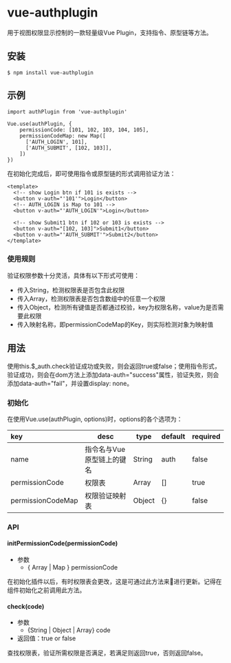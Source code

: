 # vue-authplugin
用于视图权限显示控制的一款轻量级Vue Plugin，支持指令、原型链等方法。

## 安装
```
$ npm install vue-authplugin
```

## 示例

```
import authPlugin from 'vue-authplugin'

Vue.use(authPlugin, {
    permissionCode: [101, 102, 103, 104, 105],
    permissionCodeMap: new Map([
      ['AUTH_LOGIN', 101],
      ['AUTH_SUBMIT', [102, 103]],
    ])
})
```
在初始化完成后，即可使用指令或原型链的形式调用验证方法：
```
<template>
  <!-- show Login btn if 101 is exists -->
  <button v-auth="'101'">Login</button>
  <!-- AUTH_LOGIN is Map to 101 -->
  <button v-auth="'AUTH_LOGIN'">Login</button>

  <!-- show Submit1 btn if 102 or 103 is exists -->
  <button v-auth="[102, 103]">Submit1</button>
  <button v-auth="'AUTH_SUBMIT'">Submit2</button>
</template>
```
### 使用规则
验证权限参数十分灵活，具体有以下形式可使用：
- 传入String，检测权限表是否包含此权限
- 传入Array，检测权限表是否包含数组中的任意一个权限
- 传入Object，检测所有键值是否都通过校验，key为权限名称，value为是否需要此权限
- 传入映射名称，即permissionCodeMap的Key，则实际检测对象为映射值


## 用法
使用this.$_auth.check验证成功或失败，则会返回true或false；使用指令形式，验证成功，则会在dom方法上添加data-auth="success"属性，验证失败，则会添加data-auth="fail"，并设置display: none。

### 初始化
在使用Vue.use(authPlugin, options)时，options的各个选项为：

| key      | desc                      | type          | default | required |
| :------- | ------------------------- | ------------- | ------- | -------- |
| name     | 指令名与Vue原型链上的键名 | String        | auth    | false    |
| permissionCode | 权限表                    | Array | []      | true     |
| permissionCodeMap  | 权限验证映射表            | Object  | {}      | false    |

### API
#### initPermissionCode(permissionCode)
- 参数
  - { Array | Map } permissionCode

在初始化插件以后，有时权限表会更改，这是可通过此方法来进行更新。记得在组件初始化之前调用此方法。

#### check(code)
- 参数
  - {String | Object | Array} code
- 返回值：true or false

查找权限表，验证所需权限是否满足，若满足则返回true，否则返回false。
